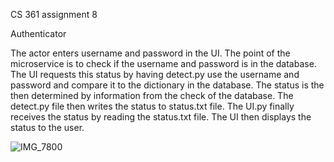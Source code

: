 CS 361 assignment 8

Authenticator

The actor enters username and password in the UI. The point of the microservice is to check if the username and password is in the
database. The UI requests this status by having detect.py use the username and password and compare it to the dictionary in the database.
The status is the then determined by information from the check of the database. The detect.py file then writes the status to status.txt file.
The UI.py finally receives the status by reading the status.txt file. The UI then displays the status to the user.

![IMG_7800](https://github.com/user-attachments/assets/c2887477-0ab9-4dbc-bae0-56a1b206b488)
